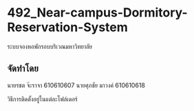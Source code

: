 # 492_Near-campus-Dormitory-Reservation-System

ระบบจองหอพักรอบบริเวณมหาวิทยาลัย

## จัดทำโดย

นายรชต จ๊ะราจา 610610607
นายศุภชัย มาวงค์ 610610618

วิธีการติดตั้งอยู่ในแต่ละโฟล์เดอร์
